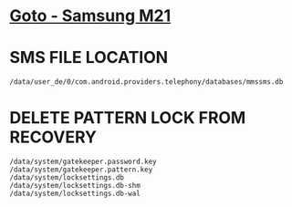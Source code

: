 # [Goto - Samsung M21](samsung-m21/readme.md)

# SMS FILE LOCATION
`/data/user_de/0/com.android.providers.telephony/databases/mmssms.db`

# DELETE PATTERN LOCK FROM RECOVERY
```
/data/system/gatekeeper.password.key
/data/system/gatekeeper.pattern.key
/data/system/locksettings.db
/data/system/locksettings.db-shm
/data/system/locksettings.db-wal
```
